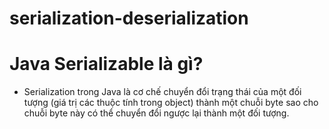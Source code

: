 # serialization-deserialization
# Java Serializable là gì?
- Serialization trong Java là cơ chế chuyển đổi trạng thái của một đối tượng (giá trị các thuộc tính trong object) thành một chuỗi byte sao cho chuỗi byte này có thể chuyển đổi ngược lại thành một đối tượng.

